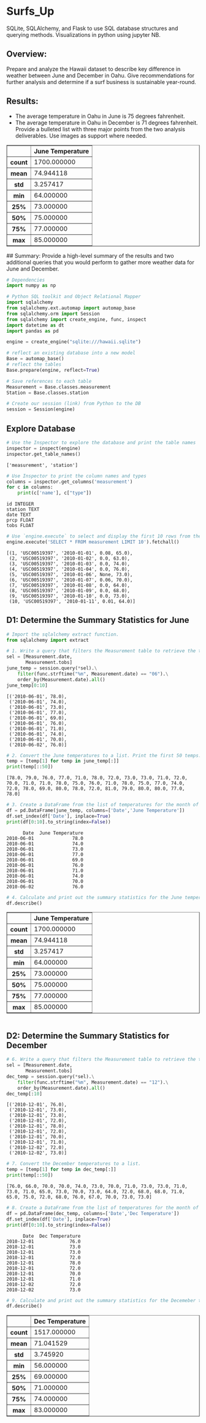 # Surfs_Up
SQLite, SQLAlchemy, and Flask to use SQL database structures and querying methods.  Visualizations in python using jupyter NB.



## Overview:
Prepare and analyze the Hawaii dataset to describe key difference in weather between June and December in Oahu. Give recommendations for further analysis and determine if a surf business is sustainable year-round.

## Results: 
- The average temperature in Oahu in June is 75 degrees fahrenheit.
- The average temperature in Oahu in December is 71 degrees fahrenheit.
Provide a bulleted list with three major points from the two analysis deliverables. Use images as support where needed.

<div>

<table border="1" class="dataframe">
  <thead>
    <tr style="text-align: right;">
      <th></th>
      <th>June Temperature</th>
    </tr>
  </thead>
  <tbody>
    <tr>
      <th>count</th>
      <td>1700.000000</td>
    </tr>
    <tr>
      <th>mean</th>
      <td>74.944118</td>
    </tr>
    <tr>
      <th>std</th>
      <td>3.257417</td>
    </tr>
    <tr>
      <th>min</th>
      <td>64.000000</td>
    </tr>
    <tr>
      <th>25%</th>
      <td>73.000000</td>
    </tr>
    <tr>
      <th>50%</th>
      <td>75.000000</td>
    </tr>
    <tr>
      <th>75%</th>
      <td>77.000000</td>
    </tr>
    <tr>
      <th>max</th>
      <td>85.000000</td>
    </tr>
  </tbody>
</table>
</div>
## Summary:
Provide a high-level summary of the results and two additional queries that you would perform to gather more weather data for June and December.


```python
# Dependencies
import numpy as np

# Python SQL toolkit and Object Relational Mapper
import sqlalchemy
from sqlalchemy.ext.automap import automap_base
from sqlalchemy.orm import Session
from sqlalchemy import create_engine, func, inspect
import datetime as dt
import pandas as pd
```


```python
engine = create_engine("sqlite:///hawaii.sqlite")

# reflect an existing database into a new model
Base = automap_base()
# reflect the tables
Base.prepare(engine, reflect=True)

# Save references to each table
Measurement = Base.classes.measurement
Station = Base.classes.station
```


```python
# Create our session (link) from Python to the DB
session = Session(engine)
```

## Explore Database


```python
# Use the Inspector to explore the database and print the table names
inspector = inspect(engine)
inspector.get_table_names()
```




    ['measurement', 'station']




```python
# Use Inspector to print the column names and types
columns = inspector.get_columns('measurement')
for c in columns:
    print(c['name'], c["type"])
```

    id INTEGER
    station TEXT
    date TEXT
    prcp FLOAT
    tobs FLOAT



```python
# Use `engine.execute` to select and display the first 10 rows from the measurement table
engine.execute('SELECT * FROM measurement LIMIT 10').fetchall()
```




    [(1, 'USC00519397', '2010-01-01', 0.08, 65.0),
     (2, 'USC00519397', '2010-01-02', 0.0, 63.0),
     (3, 'USC00519397', '2010-01-03', 0.0, 74.0),
     (4, 'USC00519397', '2010-01-04', 0.0, 76.0),
     (5, 'USC00519397', '2010-01-06', None, 73.0),
     (6, 'USC00519397', '2010-01-07', 0.06, 70.0),
     (7, 'USC00519397', '2010-01-08', 0.0, 64.0),
     (8, 'USC00519397', '2010-01-09', 0.0, 68.0),
     (9, 'USC00519397', '2010-01-10', 0.0, 73.0),
     (10, 'USC00519397', '2010-01-11', 0.01, 64.0)]



## D1: Determine the Summary Statistics for June


```python
# Import the sqlalchemy extract function.
from sqlalchemy import extract

# 1. Write a query that filters the Measurement table to retrieve the temperatures for the month of June. 
sel = [Measurement.date, 
       Measurement.tobs]
june_temp = session.query(*sel).\
    filter(func.strftime("%m", Measurement.date) == "06").\
    order_by(Measurement.date).all()
june_temp[0:10]
```




    [('2010-06-01', 78.0),
     ('2010-06-01', 74.0),
     ('2010-06-01', 73.0),
     ('2010-06-01', 77.0),
     ('2010-06-01', 69.0),
     ('2010-06-01', 76.0),
     ('2010-06-01', 71.0),
     ('2010-06-01', 74.0),
     ('2010-06-01', 70.0),
     ('2010-06-02', 76.0)]




```python
# 2. Convert the June temperatures to a list. Print the first 50 temps.
temp = [temp[1] for temp in june_temp[:]]
print(temp[::50])
```

    [78.0, 79.0, 76.0, 77.0, 71.0, 78.0, 72.0, 73.0, 73.0, 71.0, 72.0, 70.0, 71.0, 71.0, 78.0, 75.0, 76.0, 71.0, 78.0, 75.0, 77.0, 74.0, 72.0, 78.0, 69.0, 80.0, 78.0, 72.0, 81.0, 79.0, 80.0, 80.0, 77.0, 78.0]



```python
# 3. Create a DataFrame from the list of temperatures for the month of June. 
df = pd.DataFrame(june_temp, columns=['Date','June Temperature'])
df.set_index(df['Date'], inplace=True)
print(df[0:10].to_string(index=False))
```

          Date  June Temperature
    2010-06-01              78.0
    2010-06-01              74.0
    2010-06-01              73.0
    2010-06-01              77.0
    2010-06-01              69.0
    2010-06-01              76.0
    2010-06-01              71.0
    2010-06-01              74.0
    2010-06-01              70.0
    2010-06-02              76.0



```python
# 4. Calculate and print out the summary statistics for the June temperature DataFrame.
df.describe()
```

<div>

<table border="1" class="dataframe">
  <thead>
    <tr style="text-align: right;">
      <th></th>
      <th>June Temperature</th>
    </tr>
  </thead>
  <tbody>
    <tr>
      <th>count</th>
      <td>1700.000000</td>
    </tr>
    <tr>
      <th>mean</th>
      <td>74.944118</td>
    </tr>
    <tr>
      <th>std</th>
      <td>3.257417</td>
    </tr>
    <tr>
      <th>min</th>
      <td>64.000000</td>
    </tr>
    <tr>
      <th>25%</th>
      <td>73.000000</td>
    </tr>
    <tr>
      <th>50%</th>
      <td>75.000000</td>
    </tr>
    <tr>
      <th>75%</th>
      <td>77.000000</td>
    </tr>
    <tr>
      <th>max</th>
      <td>85.000000</td>
    </tr>
  </tbody>
</table>
</div>


```python

```

## D2: Determine the Summary Statistics for December


```python
# 6. Write a query that filters the Measurement table to retrieve the temperatures for the month of December.
sel = [Measurement.date, 
       Measurement.tobs]
dec_temp = session.query(*sel).\
    filter(func.strftime("%m", Measurement.date) == "12").\
    order_by(Measurement.date).all()
dec_temp[:10]
```




    [('2010-12-01', 76.0),
     ('2010-12-01', 73.0),
     ('2010-12-01', 73.0),
     ('2010-12-01', 72.0),
     ('2010-12-01', 78.0),
     ('2010-12-01', 72.0),
     ('2010-12-01', 70.0),
     ('2010-12-01', 71.0),
     ('2010-12-02', 72.0),
     ('2010-12-02', 73.0)]




```python
# 7. Convert the December temperatures to a list.
temp = [temp[1] for temp in dec_temp[:]]
print(temp[::50])

```

    [76.0, 66.0, 70.0, 70.0, 74.0, 73.0, 70.0, 71.0, 73.0, 73.0, 71.0, 73.0, 71.0, 65.0, 73.0, 70.0, 73.0, 64.0, 72.0, 68.0, 68.0, 71.0, 65.0, 75.0, 72.0, 68.0, 76.0, 67.0, 70.0, 73.0, 73.0]



```python
# 8. Create a DataFrame from the list of temperatures for the month of December. 
df = pd.DataFrame(dec_temp, columns=['Date','Dec Temperature'])
df.set_index(df['Date'], inplace=True)
print(df[0:10].to_string(index=False))
```

          Date  Dec Temperature
    2010-12-01             76.0
    2010-12-01             73.0
    2010-12-01             73.0
    2010-12-01             72.0
    2010-12-01             78.0
    2010-12-01             72.0
    2010-12-01             70.0
    2010-12-01             71.0
    2010-12-02             72.0
    2010-12-02             73.0



```python
# 9. Calculate and print out the summary statistics for the Decemeber temperature DataFrame.
df.describe()
```


<div>

<table border="1" class="dataframe">
  <thead>
    <tr style="text-align: right;">
      <th></th>
      <th>Dec Temperature</th>
    </tr>
  </thead>
  <tbody>
    <tr>
      <th>count</th>
      <td>1517.000000</td>
    </tr>
    <tr>
      <th>mean</th>
      <td>71.041529</td>
    </tr>
    <tr>
      <th>std</th>
      <td>3.745920</td>
    </tr>
    <tr>
      <th>min</th>
      <td>56.000000</td>
    </tr>
    <tr>
      <th>25%</th>
      <td>69.000000</td>
    </tr>
    <tr>
      <th>50%</th>
      <td>71.000000</td>
    </tr>
    <tr>
      <th>75%</th>
      <td>74.000000</td>
    </tr>
    <tr>
      <th>max</th>
      <td>83.000000</td>
    </tr>
  </tbody>
</table>
</div>

```python

```
